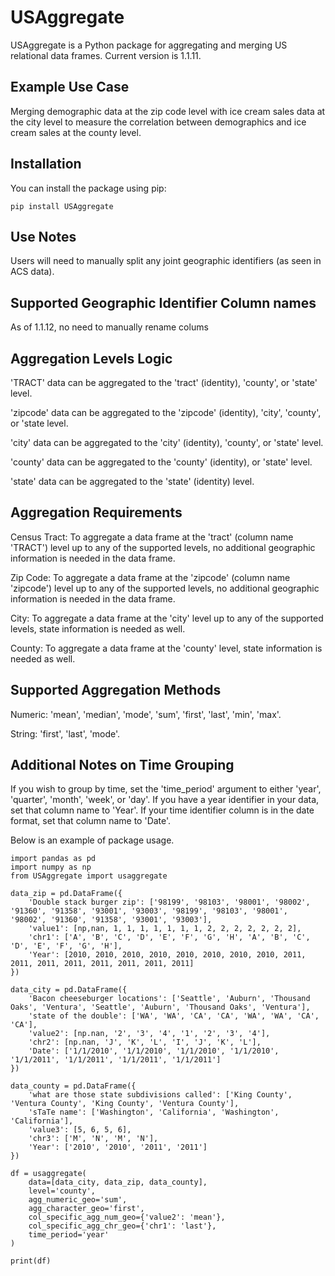 # USAggregate

USAggregate is a Python package for aggregating and merging US relational data frames. Current version is 1.1.11.

## Example Use Case

Merging demographic data at the zip code level with ice cream sales data at the city level to measure the correlation between demographics and ice cream sales at the county level.

## Installation

You can install the package using pip:

```{sh}
pip install USAggregate
```
## Use Notes

Users will need to manually  split any joint geographic identifiers (as seen in ACS data).

## Supported Geographic Identifier Column names
As of 1.1.12, no need to manually rename colums

## Aggregation Levels Logic
'TRACT' data can be aggregated to the 'tract' (identity), 'county', or 'state' level.

'zipcode' data can be aggregated to the 'zipcode' (identity), 'city', 'county', or 'state level.

'city' data can be aggregated to the 'city' (identity), 'county', or 'state' level.

'county' data can be aggregated to the 'county' (identity), or 'state' level.

'state' data can be aggregated to the 'state' (identity) level.

## Aggregation Requirements
Census Tract: To aggregate a data frame at the 'tract' (column name 'TRACT') level up to any of the supported levels, no additional geographic information is needed in the data frame.

Zip Code: To aggregate a data frame at the 'zipcode' (column name 'zipcode') level up to any of the supported levels, no additional geographic information is needed in the data frame.

City: To aggregate a data frame at the 'city' level up to any of the supported levels, state information is needed as well.

County: To aggregate a data frame at the 'county' level, state information is needed as well.

## Supported Aggregation Methods
Numeric: 'mean', 'median', 'mode', 'sum', 'first', 'last', 'min', 'max'.

String: 'first', 'last', 'mode'.

## Additional Notes on Time Grouping
If you wish to group by time, set the 'time_period' argument to either 'year', 'quarter', 'month', 'week', or 'day'. If you have a year identifier in your data, set that column name to 'Year'. If your time identifier column is in the date format, set that column name to 'Date'.

Below is an example of package usage.

```{python}
import pandas as pd
import numpy as np
from USAggregate import usaggregate

data_zip = pd.DataFrame({
    'Double stack burger zip': ['98199', '98103', '98001', '98002', '91360', '91358', '93001', '93003', '98199', '98103', '98001', '98002', '91360', '91358', '93001', '93003'],
    'value1': [np,nan, 1, 1, 1, 1, 1, 1, 1, 2, 2, 2, 2, 2, 2, 2],
    'chr1': ['A', 'B', 'C', 'D', 'E', 'F', 'G', 'H', 'A', 'B', 'C', 'D', 'E', 'F', 'G', 'H'],
    'Year': [2010, 2010, 2010, 2010, 2010, 2010, 2010, 2010, 2011, 2011, 2011, 2011, 2011, 2011, 2011, 2011]
})

data_city = pd.DataFrame({
    'Bacon cheeseburger locations': ['Seattle', 'Auburn', 'Thousand Oaks', 'Ventura', 'Seattle', 'Auburn', 'Thousand Oaks', 'Ventura'],
    'state of the double': ['WA', 'WA', 'CA', 'CA', 'WA', 'WA', 'CA', 'CA'],
    'value2': [np.nan, '2', '3', '4', '1', '2', '3', '4'],
    'chr2': [np.nan, 'J', 'K', 'L', 'I', 'J', 'K', 'L'],
    'Date': ['1/1/2010', '1/1/2010', '1/1/2010', '1/1/2010', '1/1/2011', '1/1/2011', '1/1/2011', '1/1/2011']
})

data_county = pd.DataFrame({
    'what are those state subdivisions called': ['King County', 'Ventura County', 'King County', 'Ventura County'],
    'sTaTe name': ['Washington', 'California', 'Washington', 'California'],
    'value3': [5, 6, 5, 6],
    'chr3': ['M', 'N', 'M', 'N'],
    'Year': ['2010', '2010', '2011', '2011']
})

df = usaggregate(
    data=[data_city, data_zip, data_county],
    level='county',
    agg_numeric_geo='sum',
    agg_character_geo='first',
    col_specific_agg_num_geo={'value2': 'mean'},
    col_specific_agg_chr_geo={'chr1': 'last'},
    time_period='year'
)

print(df)

```

